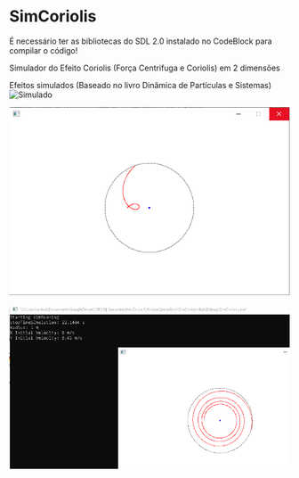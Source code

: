 # SimCoriolis

É necessário ter as bibliotecas do SDL 2.0 instalado no CodeBlock para compilar o código!

Simulador do Efeito Coriolis (Força Centrifuga e Coriolis) em 2 dimensões

Efeitos simulados (Baseado no livro Dinâmica de Partículas e Sistemas)
![Simulado](https://github.com/AchcarLucas/SimCoriolis/blob/main/img/Din%C3%A2mica%20de%20particulas.png?raw=true)


![1](https://github.com/AchcarLucas/SimCoriolis/blob/main/img/Simulador-Coriolis.png?raw=true)

![2](https://github.com/AchcarLucas/SimCoriolis/blob/main/img/simulador-coriolis-1.png?raw=true)
